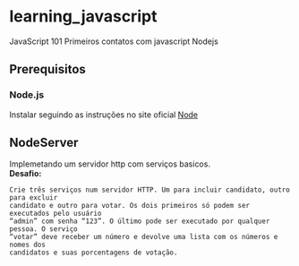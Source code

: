 # learning_javascript
JavaScript 101
Primeiros contatos com javascript Nodejs

## Prerequisitos

### Node.js

Instalar seguindo as instruções no site oficial [Node](https://nodejs.org/en/download/package-manager/)

## NodeServer
Implemetando um servidor http com serviços basicos.  
**Desafio:**

```
Crie três serviços num servidor HTTP. Um para incluir candidato, outro para excluir
candidato e outro para votar. Os dois primeiros só podem ser executados pelo usuário
“admin” com senha “123”. O último pode ser executado por qualquer pessoa. O serviço
“votar” deve receber um número e devolve uma lista com os números e nomes dos
candidatos e suas porcentagens de votação.
```